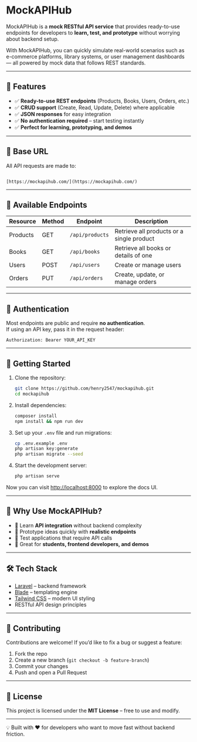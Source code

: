 
# MockAPIHub

MockAPIHub is a **mock RESTful API service** that provides ready-to-use endpoints for developers to **learn, test, and prototype** without worrying about backend setup.  

With MockAPIHub, you can quickly simulate real-world scenarios such as e-commerce platforms, library systems, or user management dashboards — all powered by mock data that follows REST standards.

---

## 🚀 Features

- ✅ **Ready-to-use REST endpoints** (Products, Books, Users, Orders, etc.)  
- ✅ **CRUD support** (Create, Read, Update, Delete) where applicable  
- ✅ **JSON responses** for easy integration  
- ✅ **No authentication required** – start testing instantly  
- ✅ **Perfect for learning, prototyping, and demos**  

---

## 📌 Base URL

All API requests are made to:  

```

[https://mockapihub.com/](https://mockapihub.com/)

````

---

## 📂 Available Endpoints

| Resource   | Method | Endpoint         | Description                               |
|------------|--------|------------------|-------------------------------------------|
| Products   | GET    | `/api/products`  | Retrieve all products or a single product |
| Books      | GET    | `/api/books`     | Retrieve all books or details of one      |
| Users      | POST   | `/api/users`     | Create or manage users                    |
| Orders     | PUT    | `/api/orders`    | Create, update, or manage orders          |

---

## 🔑 Authentication

Most endpoints are public and require **no authentication**.  
If using an API key, pass it in the request header:  

```http
Authorization: Bearer YOUR_API_KEY
````

---

## 📖 Getting Started

1. Clone the repository:

   ```bash
   git clone https://github.com/henry2547/mockapihub.git
   cd mockapihub
   ```

2. Install dependencies:

   ```bash
   composer install
   npm install && npm run dev
   ```

3. Set up your `.env` file and run migrations:

   ```bash
   cp .env.example .env
   php artisan key:generate
   php artisan migrate --seed
   ```

4. Start the development server:

   ```bash
   php artisan serve
   ```

Now you can visit [http://localhost:8000](http://localhost:8000) to explore the docs UI.

---

## 🎯 Why Use MockAPIHub?

* 🔹 Learn **API integration** without backend complexity
* 🔹 Prototype ideas quickly with **realistic endpoints**
* 🔹 Test applications that require API calls
* 🔹 Great for **students, frontend developers, and demos**

---

## 🛠️ Tech Stack

* [Laravel](https://laravel.com/) – backend framework
* [Blade](https://laravel.com/docs/blade) – templating engine
* [Tailwind CSS](https://tailwindcss.com/) – modern UI styling
* RESTful API design principles

---

## 🤝 Contributing

Contributions are welcome! If you’d like to fix a bug or suggest a feature:

1. Fork the repo
2. Create a new branch (`git checkout -b feature-branch`)
3. Commit your changes
4. Push and open a Pull Request

---

## 📜 License

This project is licensed under the **MIT License** – free to use and modify.

---

💡 Built with ❤️ for developers who want to move fast without backend friction.


